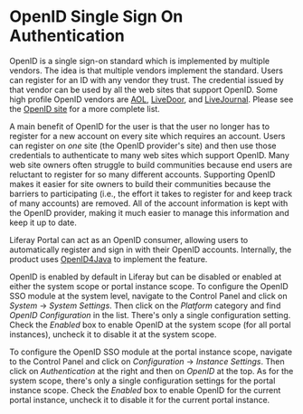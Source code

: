 # OpenID Single Sign On Authentication [](id=openid-single-sign-on-authentication)

OpenID is a single sign-on standard which is implemented by multiple vendors.
The idea is that multiple vendors implement the standard. Users can register
for an ID with any vendor they trust. The credential issued by that vendor can
be used by all the web sites that support OpenID. Some high profile
OpenID vendors are [AOL](http://openid.aol.com/screenname),
[LiveDoor](http://profile.livedoor.com/username), and
[LiveJournal](http://username.livejournal.com/). Please see the
[OpenID site](http://www.openid.net/) for a more complete list.

A main benefit of OpenID for the user is that the user no longer has to
register for a new account on every site which requires an account. Users can
register on *one* site (the OpenID provider's site) and then use those
credentials to authenticate to many web sites which support OpenID. Many web
site owners often struggle to build communities because end users are reluctant
to register for so many different accounts. Supporting OpenID makes it easier
for site owners to build their communities because the barriers to
participating (i.e., the effort it takes to register for and keep track of many
accounts) are removed. All of the account information is kept with the OpenID
provider, making it much easier to manage this information and keep it up to
date.

Liferay Portal can act as an OpenID consumer, allowing users to automatically
register and sign in with their OpenID accounts. Internally, the product uses
[OpenID4Java](https://github.com/jbufu/openid4java) to implement the feature.

OpenID is enabled by default in Liferay but can be disabled or enabled at
either the system scope or portal instance scope. To configure the OpenID SSO
module at the system level, navigate to the Control Panel and click on *System*
&rarr; *System Settings*. Then click on the *Platform* category and find
*OpenID Configuration* in the list. There's only a single configuration
setting. Check the *Enabled* box to enable OpenID at the system scope (for all
portal instances), uncheck it to disable it at the system scope.

To configure the OpenID SSO module at the portal instance scope, navigate to
the Control Panel and click on *Configuration* &rarr; *Instance Settings*. Then
click on *Authentication* at the right and then on *OpenID* at the top. As for
the system scope, there's only a single configuration settings for the portal
instance scope. Check the *Enabled* box to enable OpenID for the current portal
instance, uncheck it to disable it for the current portal instance.

<!--
## Related Topics [](id=related-topics)

- Liferay Security Overview
- Signing in to Liferay
- Token-based Single Sign On Authentication
-->
